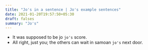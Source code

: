 ```yaml
---
title: "Jo's in a sentence | Jo's example sentences"
date: 2021-01-20T19:57:50+05:30
draft: falses
summary: "Jo's"
---
```

- It was supposed to be jo `jo's` score.
- All right, just you; the others can wait in samoan `jo's` next door.
                 
